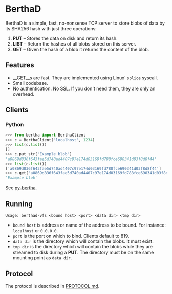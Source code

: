 BerthaD
=======

BerthaD is a simple, fast, no-nonsense TCP server to store blobs of data
by its SHA256 hash with just three operations:

1. __PUT__ – Stores the data on disk and return its hash.
2.  __LIST__ – Return the hashes of all blobs stored on this server.
3.  __GET__ – Given the hash of a blob it returns the content of the blob.

Features
--------
* __GET__s are fast.  They are implemented using Linux' `splice` syscall.
* Small codebase.
* No authentication.  No SSL.  If you don't need them, they are only
  an overhead.

Clients
-------
### Python
```python
>>> from bertha import BerthaClient
>>> c = BerthaClient('localhost', 1234)
>>> list(c.list())
[]
>>> c.put_str("Example blob")
'a0869d836f643fae5d740ad4407c97e174d03169fd788fce690341d03f8d8f44'
>>> list(c.list())
['a0869d836f643fae5d740ad4407c97e174d03169fd788fce690341d03f8d8f44']
>>> c.get('a0869d836f643fae5d740ad4407c97e174d03169fd788fce690341d03f8d8f44').read()
'Example blob'
```
See [py-bertha].


Running
-------
    Usage: berthad-vfs <bound host> <port> <data dir> <tmp dir>

* `bound host` is address or name of the address to be bound.  For instance:
  `localhost` or `0.0.0.0`.
* `port` is the port on which to bind.  Clients default to 819.
* `data dir` is the directory which will contain the blobs.  It must exist.
* `tmp dir` is the directory which will contain the blobs while they are
   streamed to disk during a __PUT__.  The directory must be on the same
   mounting point as `data dir`.

Protocol
--------
The protocol is described in [PROTOCOL.md].

[py-bertha]: http://github.com/bwesterb/py-bertha
[PROTOCOL.md]: https://github.com/bwesterb/berthad/blob/master/PROTOCOL.md
